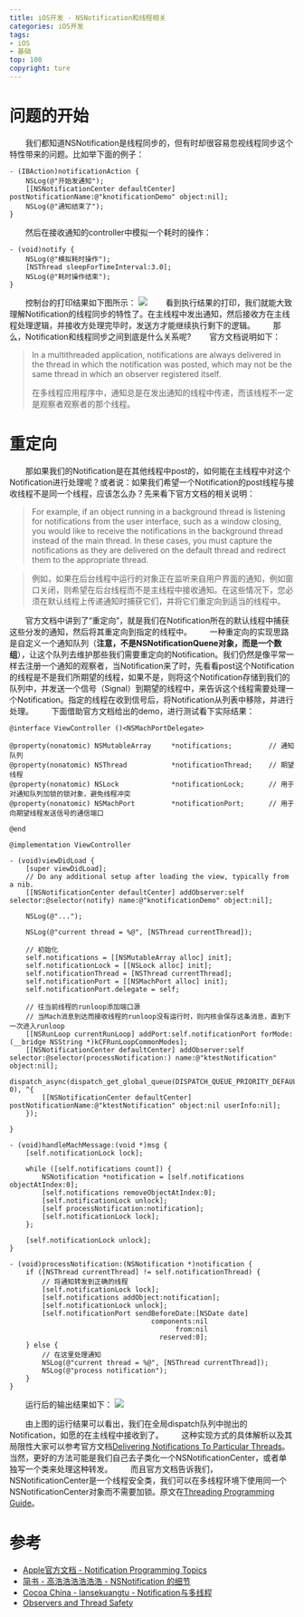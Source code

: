 ```yaml
---
title: iOS开发 - NSNotification和线程相关
categories: iOS开发
tags:
- iOS
- 基础
top: 100
copyright: ture
---
```


# 问题的开始
&emsp;&emsp;我们都知道NSNotification是线程同步的，但有时却很容易忽视线程同步这个特性带来的问题。比如举下面的例子：<!-- more -->
```
- (IBAction)notificationAction {
    NSLog(@"开始发通知");
    [[NSNotificationCenter defaultCenter] postNotificationName:@"knotificationDemo" object:nil];
    NSLog(@"通知结束了");
}
```
&emsp;&emsp;然后在接收通知的controller中模拟一个耗时的操作：
```
- (void)notify {
    NSLog(@"模拟耗时操作");
    [NSThread sleepForTimeInterval:3.0];
    NSLog(@"耗时操作结束");
}
```

&emsp;&emsp;控制台的打印结果如下图所示：
![](https://ws1.sinaimg.cn/large/006tNc79gy1fzoh957aghj30fi03ldgz.jpg)
&emsp;&emsp;看到执行结果的打印，我们就能大致理解Notification的线程同步的特性了。在主线程中发出通知，然后接收方在主线程处理逻辑，并接收方处理完毕时，发送方才能继续执行剩下的逻辑。
&emsp;&emsp;那么，Notification和线程同步之间到底是什么关系呢?
&emsp;&emsp;官方文档说明如下：
> In a multithreaded application, notifications are always delivered in the thread in which the notification was posted, which may not be the same thread in which an observer registered itself.
> 
> 在多线程应用程序中，通知总是在发出通知的线程中传递，而该线程不一定是观察者观察者的那个线程。

# 重定向
&emsp;&emsp;那如果我们的Notification是在其他线程中post的，如何能在主线程中对这个Notification进行处理呢？或者说：如果我们希望一个Notification的post线程与接收线程不是同一个线程，应该怎么办？先来看下官方文档的相关说明：
> For example, if an object running in a background thread is listening for notifications from the user interface, such as a window closing, you would like to receive the notifications in the background thread instead of the main thread. In these cases, you must capture the notifications as they are delivered on the default thread and redirect them to the appropriate thread.

> 例如，如果在后台线程中运行的对象正在监听来自用户界面的通知，例如窗口关闭，则希望在后台线程而不是主线程中接收通知。在这些情况下，您必须在默认线程上传递通知时捕获它们，并将它们重定向到适当的线程中。

&emsp;&emsp;官方文档中讲到了“重定向”，就是我们在Notification所在的默认线程中捕获这些分发的通知，然后将其重定向到指定的线程中。
&emsp;&emsp;一种重定向的实现思路是自定义一个通知队列（**注意，不是NSNotificationQuene对象，而是一个数组**），让这个队列去维护那些我们需要重定向的Notification。我们仍然是像平常一样去注册一个通知的观察者，当Notification来了时，先看看post这个Notification的线程是不是我们所期望的线程，如果不是，则将这个Notification存储到我们的队列中，并发送一个信号（Signal）到期望的线程中，来告诉这个线程需要处理一个Notification。指定的线程在收到信号后，将Notification从列表中移除，并进行处理。
&emsp;&emsp;下面借助官方文档给出的demo，进行测试看下实际结果：
```
@interface ViewController ()<NSMachPortDelegate>

@property(nonatomic) NSMutableArray     *notifications;         // 通知队列
@property(nonatomic) NSThread           *notificationThread;    // 期望线程
@property(nonatomic) NSLock             *notificationLock;      // 用于对通知队列加锁的锁对象，避免线程冲突
@property(nonatomic) NSMachPort         *notificationPort;      // 用于向期望线程发送信号的通信端口

@end

@implementation ViewController

- (void)viewDidLoad {
    [super viewDidLoad];
    // Do any additional setup after loading the view, typically from a nib.
    [[NSNotificationCenter defaultCenter] addObserver:self selector:@selector(notify) name:@"knotificationDemo" object:nil];
    
    NSLog(@"...");
    
    NSLog(@"current thread = %@", [NSThread currentThread]);
    
    // 初始化
    self.notifications = [[NSMutableArray alloc] init];
    self.notificationLock = [[NSLock alloc] init];
    self.notificationThread = [NSThread currentThread];
    self.notificationPort = [[NSMachPort alloc] init];
    self.notificationPort.delegate = self;
    
    // 往当前线程的runloop添加端口源
    // 当Mach消息到达而接收线程的runloop没有运行时，则内核会保存这条消息，直到下一次进入runloop
    [[NSRunLoop currentRunLoop] addPort:self.notificationPort forMode:(__bridge NSString *)kCFRunLoopCommonModes];
    [[NSNotificationCenter defaultCenter] addObserver:self selector:@selector(processNotification:) name:@"ktestNotification" object:nil];
    dispatch_async(dispatch_get_global_queue(DISPATCH_QUEUE_PRIORITY_DEFAULT, 0), ^{
        [[NSNotificationCenter defaultCenter] postNotificationName:@"ktestNotification" object:nil userInfo:nil];
    });
    
}

- (void)handleMachMessage:(void *)msg {
    [self.notificationLock lock];
    
    while ([self.notifications count]) {
        NSNotification *notification = [self.notifications objectAtIndex:0];
        [self.notifications removeObjectAtIndex:0];
        [self.notificationLock unlock];
        [self processNotification:notification];
        [self.notificationLock lock];
    };
    
    [self.notificationLock unlock];
}

- (void)processNotification:(NSNotification *)notification {
    if ([NSThread currentThread] != self.notificationThread) {
        // 将通知转发到正确的线程
        [self.notificationLock lock];
        [self.notifications addObject:notification];
        [self.notificationLock unlock];
        [self.notificationPort sendBeforeDate:[NSDate date]
                                   components:nil
                                         from:nil
                                     reserved:0];
    } else {
        // 在这里处理通知
        NSLog(@"current thread = %@", [NSThread currentThread]);
        NSLog(@"process notification");
    }
}
```

&emsp;&emsp;运行后的输出结果如下：
![](https://ws2.sinaimg.cn/large/006tNc79gy1fzop4fxlmwj30ip03sjsk.jpg)

&emsp;&emsp;由上图的运行结果可以看出，我们在全局dispatch队列中抛出的Notification，如愿的在主线程中接收到了。
&emsp;&emsp;这种实现方式的具体解析以及其局限性大家可以参考官方文档[Delivering Notifications To Particular Threads](https://developer.apple.com/library/archive/documentation/Cocoa/Conceptual/Notifications/Articles/Threading.html#//apple_ref/doc/uid/20001289-CEGJFDFG)。当然，更好的方法可能是我们自己去子类化一个NSNotificationCenter，或者单独写一个类来处理这种转发。
&emsp;&emsp;而且官方文档告诉我们，NSNotificationCenter是一个线程安全类，我们可以在多线程环境下使用同一个NSNotificationCenter对象而不需要加锁。原文在[Threading Programming Guide](https://developer.apple.com/library/archive/documentation/Cocoa/Conceptual/Multithreading/ThreadSafetySummary/ThreadSafetySummary.html)。

# 参考
- [Apple官方文档 - Notification Programming Topics](https://developer.apple.com/library/archive/documentation/Cocoa/Conceptual/Notifications/Articles/Notifications.html)
- [简书 - 高浩浩浩浩浩浩 - NSNotification 的细节](https://www.jianshu.com/p/4f47a8f07f0e)
- [Cocoa China - lansekuangtu - Notification与多线程](http://www.cocoachina.com/ios/20150316/11335.html)
- [Observers and Thread Safety](http://inessential.com/2013/12/20/observers_and_thread_safety)